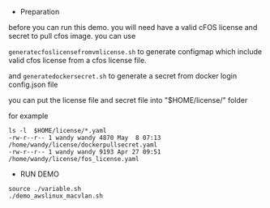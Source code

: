 - Preparation

before you can run this demo. you will need have a valid cFOS license and secret to pull cfos image.
you can use 

`generatecfoslicensefromvmlicense.sh`  to generate configmap which include valid cfos license from a cfos license file.

and 
`generatedockersecret.sh` to generate a secret from docker login config.json file

you can put the license file and secret file into  "$HOME/license/" folder 

for example
```
ls -l  $HOME/license/*.yaml
-rw-r--r-- 1 wandy wandy 4870 May  8 07:13 /home/wandy/license/dockerpullsecret.yaml
-rw-r--r-- 1 wandy wandy 9193 Apr 27 09:51 /home/wandy/license/fos_license.yaml
```

- RUN DEMO

```
source ./variable.sh
./demo_awslinux_macvlan.sh
```
